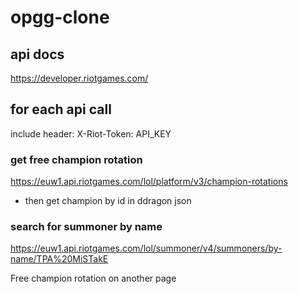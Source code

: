 # opgg-clone

## api docs 
https://developer.riotgames.com/

## for each api call
include header: X-Riot-Token: API_KEY

### get free champion rotation
https://euw1.api.riotgames.com/lol/platform/v3/champion-rotations 
- then get champion by id in ddragon json

### search for summoner by name 
https://euw1.api.riotgames.com/lol/summoner/v4/summoners/by-name/TPA%20MiSTakE

Free champion rotation on another page

